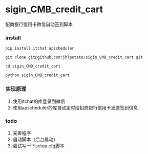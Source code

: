 # sigin_CMB_credit_cart
招商银行信用卡微信自动签到脚本

### install
`pip install itchat apscheduler`

`git clone git@github.com:jhlpotato/sigin_CMB_credit_cart.git`

`cd sigin_CMB_credit_cart`

`python sigin_CMB_credit_cart`

### 实现原理
1. 使用itchat的库登录到微信
2. 使用apscheduler的库自动定时给招商银行信用卡发送签到信息

### todo
1. 完善程序
2. 启动脚本（后台启动）
3. 尝试写一下setup.cfg脚本

